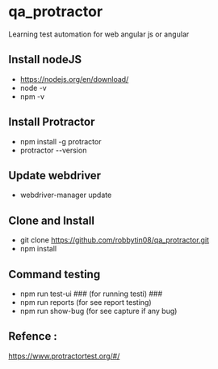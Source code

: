 # qa_protractor

Learning test automation for web angular js or angular


## Install nodeJS
- https://nodejs.org/en/download/
- node -v
- npm -v

## Install Protractor
- npm install -g protractor
- protractor --version

## Update webdriver
- webdriver-manager update

## Clone and Install
- git clone https://github.com/robbytin08/qa_protractor.git
- npm install

## Command testing
- npm run test-ui ### (for running testi) ###
- npm run reports (for see report testing)
- npm run show-bug (for see capture if any bug)

## Refence :
https://www.protractortest.org/#/
